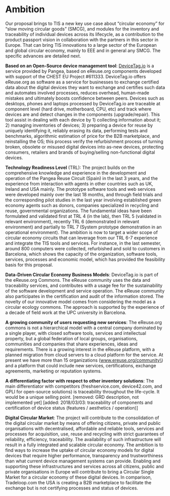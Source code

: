 # Ambition

Our proposal brings to TIS a new key use case about “circular economy” for “slow moving circular goods” \(SMCG\), and modules for the inventory and traceability of individual devices across its lifecycle, as a contribution to the product passport vision in collaboration with the partners in this sector in Europe. That can bring TIS innovations to a large sector of the European and global circular economy, mainly to EEE and in general any SMCG. The specific advances are detailed next.

**Based on an Open-Source device management tool**: [DeviceTag.io](https://vimeo.com/239884897) is a service provided by Pangea, based on eReuse.org components developed with support of the CHEST EU Project \#611333. DeviceTag.io offers eReuse.org as software as a service for businesses to exchange certified data about the digital devices they want to exchange and certifies such data and automates involved processes, reduces overhead, human-made mistakes and ultimately boosts confidence between peers. Devices such as desktops, phones and laptops processed by DeviceTag.io are traceable at component level \(hard drive, motherboard, CPU, etc\) and track where devices are and detect changes in the components \(upgrade/repair\). This tool assist in dealing with each device by 1\) collecting information about it; 2\) managing inventories of devices; 3\) preparing a device for reuse by uniquely identifying it, reliably erasing its data, performing tests and benchmarks, algorithmic estimation of price for the B2B marketplace, and reinstalling the OS; this process verify the refurbishment process of turning broken, obsolete or misused digital devices into as-new devices, protecting consumers, retailers and brands of buying/selling non-functional digital devices.

**Technology Readiness Level** \(TRL\): The project builds on the comprehensive knowledge and experience in the development and operation of the Pangea Reuse Circuit \(Spain\) in the last 3 years, and the experience from interaction with agents in other countries such as UK, Ireland and USA mainly. The prototype software tools and web services were developed mainly over the last 18 months, and through field trials and the corresponding pilot studies in the last year involving established green economy agents such as donors, companies specialized in recycling and reuse, governmental organizations. The fundamental ideas have been formulated and validated first at TRL 4 \(in the lab\), then TRL 5 \(validated in relevant environment\), recently TRL 6 \(demonstrated in relevant environment\) and partially to TRL 7 \(System prototype demonstration in an operational environment\). The ambition is now to target a wider scope of circular economy circuits that can leverage from our TRL 6-7 experience and integrate the TIS tools and services. For instance, in the last semester, around 800 computers were collected, refurbished and sold to customers in Barcelona, which shows the capacity of the organization, software tools, services, processes and economic model, which has provided the feasibility basis for this proposal.

**Data-Driven Circular Economy Business Models**: DeviceTag.io is part of the eReuse.org Commons. The eReuse community uses the data and traceability services, and contributes with a usage fee for the sustainability of the software development and service operation. The eReuse community also participates in the certification and audit of the information stored. The novelty of our innovative model comes from considering the model as a circular ecology commons. The approach is supported by the experience of a decade of field work at the UPC university in Barcelona.

**A growing community of users requesting new services**: The eReuse.org commons is not a hierarchical model with a central company dominated by a single player, with closed software tools, services and intellectual property, but a global federation of local groups, organisations, communities and companies that share experiences, ideas and requirements. There is a growing interest in the eReuse platform, with a planned migration from cloud servers to a cloud platform for the service. At present we have more than 15 organizations \(www.ereuse.org/community\) and a platform that could include new services, certifications, exchange agreements, marketing or reputation systems.

**A differentiating factor with respect to other inventory solutions**: The main differentiator with competitors \(freshservice.com, device42.com, and GPLI for open-source solutions\) is traceability throughout the life-cycle. It would be a unique selling point. \[removed: GRD description, not implemented yet\] \[added: 2018/03/03: traceability of components and certification of device status \(features / aesthetics / operation\)\]

**Digital Circular Market**: The project will contribute to the consolidation of the digital circular market by means of offering citizens, private and public organisations with decentralised, affordable and reliable tools, services and processes for acquisition, use, reuse and recycling with strict guarantees of reliability, efficiency, traceability. The availability of such infrastructure will result in a fully integrated and scalable circular economy. The ambition is to find ways to increase the uptake of circular economy models for digital devices that require higher performance, transparency and trustworthiness than what current device management systems can provide. Enabling and supporting these infrastructures and services across all citizens, public and private organisations in Europe will contribute to bring a Circular Single Market for a circular economy of these digital devices. In comparison, Tradeloop.com the USA is creating a B2B marketplace to facilitate the exchange but is not certifying processes and status of devices.

